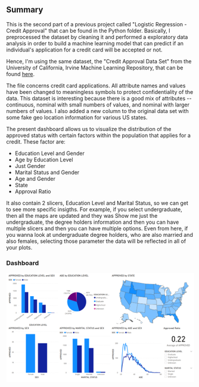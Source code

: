 ## Summary

This is the second part of a previous project called "Logistic Regression - Credit Approval" that can be found in the Python folder. Basically, I preprocessed the dataset by cleaning it and performed a exploratory data analysis in order to build a machine learning model that can predict if an individual's application for a credit card will be accepted or not.

Hence, I'm using the same dataset, the "Credit Approval Data Set" from the University of California, Irvine Machine Learning Repository, that can be found [here](http://archive.ics.uci.edu/ml/datasets/credit+approval).

The file concerns credit card applications. All attribute names and values have been changed to meaningless symbols to protect confidentiality of the data. This dataset is interesting because there is a good mix of attributes -- continuous, nominal with small numbers of values, and nominal with larger numbers of values. I also added a new column to the original data set
with some fake geo location information for various US states.

The present dashboard allows us to visualize the distribution of the approved status with certain factors within the population that applies for a credit. These factor are:

* Education Level and Gender
* Age by Education Level
* Just Gender
* Marital Status and Gender
* Age and Gender
* State
* Approval Ratio

It also contain 2 slicers, Education Level and Marital Status, so we can get to see more specific insigths. For example, if you select undergraduate, then all the maps are updated
and they was Show me just the undergraduate, the degree
holders information and then you can have multiple slicers
and then you can have multiple options.
Even from here, if you wanna look at undergraduate
degree holders, who are also married and also females, selecting those parameter the data will be reflected
in all of your plots.

### Dashboard

![Image](https://github.com/JesusTr91/Projects/blob/main/Power%20BI/Credit%20Approval%20Dashboard/Dashboard.png)

